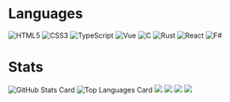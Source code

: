 # Languages
![HTML5](https://img.shields.io/badge/-HTML5_(2023/3/16~)-E34F26?style=flat-square&logo=html5&logoColor=white)
![CSS3](https://img.shields.io/badge/-CSS3_(2023/3/16~)-1572B6?style=flat-square&logo=css3)
![TypeScript](https://img.shields.io/badge/-TypeScript_(2023/03/29~)-black?style=flat-square&logo=typescript)
![Vue](https://img.shields.io/badge/-Vue_(2023/03/29~)-black?style=flat-square&logo=vue.js)
![C](https://img.shields.io/badge/-C_(2023/04/18~)-black?style=flat-square&logo=c)
![Rust](https://img.shields.io/badge/-Rust_(2023/5/9~)-black?style=flat-square&logo=rust)
![React](https://img.shields.io/badge/-React_(2023/5/23~)-black?style=flat-square&logo=react)
![F#](https://img.shields.io/badge/-FSharp_(2023/9/27~)-black?style=flat-square&logo=fsharp)

# Stats
![GitHub Stats Card](https://github-readme-stats.vercel.app/api?username=yu256&show_icons=true&count_private=true&theme=merko)
![Top Languages Card](https://github-readme-stats.vercel.app/api/top-langs/?username=yu256&layout=compact&theme=merko)
![](http://github-profile-summary-cards.vercel.app/api/cards/profile-details?username=yu256&theme=dracula) 
![](http://github-profile-summary-cards.vercel.app/api/cards/repos-per-language?username=yu256&theme=dracula) 
![](http://github-profile-summary-cards.vercel.app/api/cards/most-commit-language?username=yu256&theme=dracula) 
![](http://github-profile-summary-cards.vercel.app/api/cards/productive-time?username=yu256&theme=dracula&utcOffset=8) 